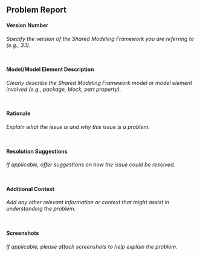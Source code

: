 ## Problem Report

#### Version Number 
_Specify the version of the Shared Modeling Framework you are referring to (e.g., 3.1)._
```


```

#### Model/Model Element Description 
_Clearly describe the Shared Modeling Framework model or model element involved (e.g., package, block, part property)._
```


```
#### Rationale 
_Explain what the issue is and why this issue is a problem._ 
```


```
#### Resolution Suggestions 
_If applicable, offer suggestions on how the issue could be resolved._
```


```
#### Additional Context 
_Add any other relevant information or context that might assist in understanding the problem._
```


```
#### Screenshots
_If applicable, please attach screenshots to help explain the problem._



